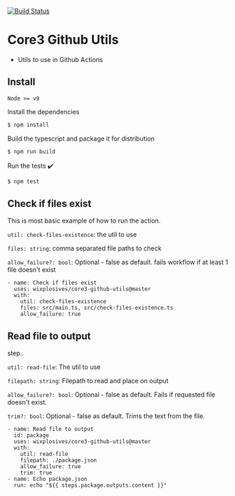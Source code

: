 [![Build Status](https://github.com/wixplosives/core3-github-utils/workflows/tests/badge.svg)](https://github.com/wixplosives/core3-github-utils/actions)

# Core3 Github Utils

- Utils to use in Github Actions

## Install

`Node >= v9`

Install the dependencies

```bash
$ npm install
```

Build the typescript and package it for distribution

```bash
$ npm run build
```

Run the tests :heavy_check_mark:

```bash
$ npm test
```

## Check if files exist

This is most basic example of how to run the action.

`util: check-files-existence`: the util to use

`files: string`: comma separated file paths to check

`allow_failure?: bool`: Optional - false as default. fails workflow if at least 1 file doesn't exist

```
- name: Check if files exist
  uses: wixplosives/core3-github-utils@master
  with:
    util: check-files-existence
    files: src/main.ts, src/check-files-existence.ts
    allow_failure: true
```

## Read file to output

step.<step-id>.

`util: read-file`: The util to use

`filepath: string`: Filepath to read and place on output

`allow_failure?: bool`: Optional - false as default. Fails if requested file doesn't exist.

`trim?: bool`: Optional - false as default. Trims the text from the file.

```
- name: Read file to output
  id: package
  uses: wixplosives/core3-github-utils@master
  with:
    util: read-file
    filepath: ./package.json
    allow_failure: true
    trim: true
- name: Echo package.json
  run: echo "${{ steps.package.outputs.content }}"
```

